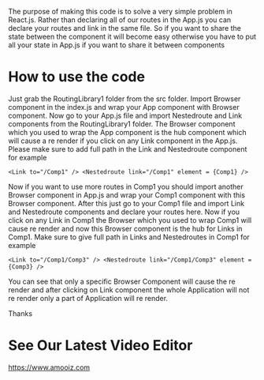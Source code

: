 The purpose of making this code is to solve a very simple problem in React.js. Rather than declaring all of our routes in the App.js you can declare your routes and link in the same file. So if you want to share the state between the component it will become easy otherwise you have to put all your state in App.js if you want to share it between components

# How to use the code

Just grab the RoutingLibrary1 folder from the src folder. Import Browser component in the index.js and wrap your App component with Browser component. Now go to your App.js file and import Nestedroute and Link components from the RoutingLibrary1 folder. The Browser component which you used to wrap the App component is the hub component which will cause a re render if you click on any Link component in the App.js. Please make sure to add full path in the Link and Nestedroute component for example

`<Link to="/Comp1" />
<Nestedroute link="/Comp1" element = {Comp1} />`

Now if you want to use more routes in Comp1 you should import another Browser component in App.js and wrap your Comp1 component with this Browser component. After this just go to your Comp1 file and import Link and Nestedroute components and declare your routes here. Now if you click on any Link in Comp1 the Browser which you used to wrap Comp1 will cause re render and now this Browser component is the hub for Links in Comp1. Make sure to give full path in Links and Nestedroutes in Comp1 for example

`<Link to="/Comp1/Comp3" />
<Nestedroute link="/Comp1/Comp3" element = {Comp3} />`

You can see that only a specific Browser Component will cause the re render and after clicking on Link component the whole Application will not re render only a part of Application will re render.

Thanks


# See Our Latest Video Editor
https://www.amooiz.com

